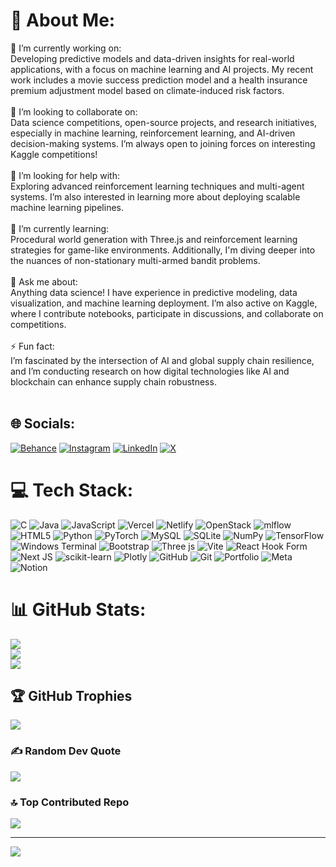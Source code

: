 # 💫 About Me:
🔭 I’m currently working on:<br>Developing predictive models and data-driven insights for real-world applications, with a focus on machine learning and AI projects. My recent work includes a movie success prediction model and a health insurance premium adjustment model based on climate-induced risk factors.<br><br>👯 I’m looking to collaborate on:<br>Data science competitions, open-source projects, and research initiatives, especially in machine learning, reinforcement learning, and AI-driven decision-making systems. I’m always open to joining forces on interesting Kaggle competitions!<br><br>🤝 I’m looking for help with:<br>Exploring advanced reinforcement learning techniques and multi-agent systems. I’m also interested in learning more about deploying scalable machine learning pipelines.<br><br>🌱 I’m currently learning:<br>Procedural world generation with Three.js and reinforcement learning strategies for game-like environments. Additionally, I'm diving deeper into the nuances of non-stationary multi-armed bandit problems.<br><br>💬 Ask me about:<br>Anything data science! I have experience in predictive modeling, data visualization, and machine learning deployment. I’m also active on Kaggle, where I contribute notebooks, participate in discussions, and collaborate on competitions.<br><br>⚡ Fun fact:<br>I’m fascinated by the intersection of AI and global supply chain resilience, and I’m conducting research on how digital technologies like AI and blockchain can enhance supply chain robustness.<br><br>


## 🌐 Socials:
[![Behance](https://img.shields.io/badge/Behance-1769ff?logo=behance&logoColor=white)](https://behance.net/https://www.kaggle.com/aayushiweb) [![Instagram](https://img.shields.io/badge/Instagram-%23E4405F.svg?logo=Instagram&logoColor=white)](https://instagram.com/https://www.instagram.com/aayushimishra.tech/?next=%2F) [![LinkedIn](https://img.shields.io/badge/LinkedIn-%230077B5.svg?logo=linkedin&logoColor=white)](https://linkedin.com/in/https://www.linkedin.com/in/mishraaayushi/) [![X](https://img.shields.io/badge/X-black.svg?logo=X&logoColor=white)](https://x.com/https://x.com/mishraaayushi_) 

# 💻 Tech Stack:
![C](https://img.shields.io/badge/c-%2300599C.svg?style=for-the-badge&logo=c&logoColor=white) ![Java](https://img.shields.io/badge/java-%23ED8B00.svg?style=for-the-badge&logo=openjdk&logoColor=white) ![JavaScript](https://img.shields.io/badge/javascript-%23323330.svg?style=for-the-badge&logo=javascript&logoColor=%23F7DF1E) ![Vercel](https://img.shields.io/badge/vercel-%23000000.svg?style=for-the-badge&logo=vercel&logoColor=white) ![Netlify](https://img.shields.io/badge/netlify-%23000000.svg?style=for-the-badge&logo=netlify&logoColor=#00C7B7) ![OpenStack](https://img.shields.io/badge/Openstack-%23f01742.svg?style=for-the-badge&logo=openstack&logoColor=white) ![mlflow](https://img.shields.io/badge/mlflow-%23d9ead3.svg?style=for-the-badge&logo=numpy&logoColor=blue) ![HTML5](https://img.shields.io/badge/html5-%23E34F26.svg?style=for-the-badge&logo=html5&logoColor=white) ![Python](https://img.shields.io/badge/python-3670A0?style=for-the-badge&logo=python&logoColor=ffdd54) ![PyTorch](https://img.shields.io/badge/PyTorch-%23EE4C2C.svg?style=for-the-badge&logo=PyTorch&logoColor=white) ![MySQL](https://img.shields.io/badge/mysql-4479A1.svg?style=for-the-badge&logo=mysql&logoColor=white) ![SQLite](https://img.shields.io/badge/sqlite-%2307405e.svg?style=for-the-badge&logo=sqlite&logoColor=white) ![NumPy](https://img.shields.io/badge/numpy-%23013243.svg?style=for-the-badge&logo=numpy&logoColor=white) ![TensorFlow](https://img.shields.io/badge/TensorFlow-%23FF6F00.svg?style=for-the-badge&logo=TensorFlow&logoColor=white) ![Windows Terminal](https://img.shields.io/badge/Windows%20Terminal-%234D4D4D.svg?style=for-the-badge&logo=windows-terminal&logoColor=white) ![Bootstrap](https://img.shields.io/badge/bootstrap-%238511FA.svg?style=for-the-badge&logo=bootstrap&logoColor=white) ![Three js](https://img.shields.io/badge/threejs-black?style=for-the-badge&logo=three.js&logoColor=white) ![Vite](https://img.shields.io/badge/vite-%23646CFF.svg?style=for-the-badge&logo=vite&logoColor=white) ![React Hook Form](https://img.shields.io/badge/React%20Hook%20Form-%23EC5990.svg?style=for-the-badge&logo=reacthookform&logoColor=white) ![Next JS](https://img.shields.io/badge/Next-black?style=for-the-badge&logo=next.js&logoColor=white) ![scikit-learn](https://img.shields.io/badge/scikit--learn-%23F7931E.svg?style=for-the-badge&logo=scikit-learn&logoColor=white) ![Plotly](https://img.shields.io/badge/Plotly-%233F4F75.svg?style=for-the-badge&logo=plotly&logoColor=white) ![GitHub](https://img.shields.io/badge/github-%23121011.svg?style=for-the-badge&logo=github&logoColor=white) ![Git](https://img.shields.io/badge/git-%23F05033.svg?style=for-the-badge&logo=git&logoColor=white) ![Portfolio](https://img.shields.io/badge/Portfolio-%23000000.svg?style=for-the-badge&logo=firefox&logoColor=#FF7139) ![Meta](https://img.shields.io/badge/Meta-%230467DF.svg?style=for-the-badge&logo=Meta&logoColor=white) ![Notion](https://img.shields.io/badge/Notion-%23000000.svg?style=for-the-badge&logo=notion&logoColor=white)
# 📊 GitHub Stats:
![](https://github-readme-stats.vercel.app/api?username=aayushi-web&theme=dark&hide_border=false&include_all_commits=true&count_private=true)<br/>
![](https://github-readme-streak-stats.herokuapp.com/?user=aayushi-web&theme=dark&hide_border=false)<br/>
![](https://github-readme-stats.vercel.app/api/top-langs/?username=aayushi-web&theme=dark&hide_border=false&include_all_commits=true&count_private=true&layout=compact)

## 🏆 GitHub Trophies
![](https://github-profile-trophy.vercel.app/?username=aayushi-web&theme=onedark&no-frame=true&no-bg=false&margin-w=4)

### ✍️ Random Dev Quote
![](https://quotes-github-readme.vercel.app/api?type=horizontal&theme=radical)

### 🔝 Top Contributed Repo
![](https://github-contributor-stats.vercel.app/api?username=aayushi-web&limit=5&theme=dark&combine_all_yearly_contributions=true)

---
[![](https://visitcount.itsvg.in/api?id=aayushi-web&icon=9&color=5)](https://visitcount.itsvg.in)

<!-- Proudly created with GPRM ( https://gprm.itsvg.in ) -->


